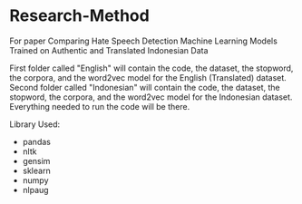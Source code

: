 # Research-Method
For paper Comparing Hate Speech Detection Machine Learning Models Trained on Authentic and Translated Indonesian Data

First folder called "English" will contain the code, the dataset, the stopword, the corpora, and the word2vec model for the English (Translated) dataset.
Second folder called "Indonesian" will contain the code, the dataset, the stopword, the corpora, and the word2vec model for the Indonesian dataset.
Everything needed to run the code will be there.

Library Used:
- pandas
- nltk
- gensim
- sklearn
- numpy
- nlpaug
